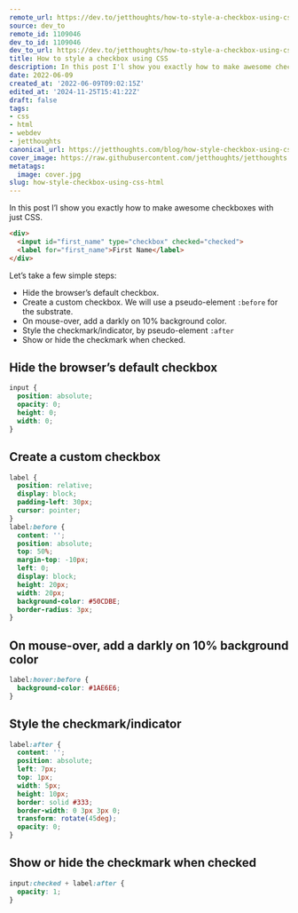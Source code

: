 ```yaml
---
remote_url: https://dev.to/jetthoughts/how-to-style-a-checkbox-using-css-1fod
source: dev_to
remote_id: 1109046
dev_to_id: 1109046
dev_to_url: https://dev.to/jetthoughts/how-to-style-a-checkbox-using-css-1fod
title: How to style a checkbox using CSS
description: In this post I'l show you exactly how to make awesome checkboxes with just CSS.    &lt;div&gt;  ...
date: 2022-06-09
created_at: '2022-06-09T09:02:15Z'
edited_at: '2024-11-25T15:41:22Z'
draft: false
tags:
- css
- html
- webdev
- jetthoughts
canonical_url: https://jetthoughts.com/blog/how-style-checkbox-using-css-html/
cover_image: https://raw.githubusercontent.com/jetthoughts/jetthoughts.github.io/master/content/blog/how-style-checkbox-using-css-html/cover.jpg
metatags:
  image: cover.jpg
slug: how-style-checkbox-using-css-html
---
```

In this post I’l show you exactly how to make awesome checkboxes with just CSS.

```html
<div>
  <input id="first_name" type="checkbox" checked="checked">
  <label for="first_name">First Name</label>
</div>
```

Let’s take a few simple steps:

- Hide the browser’s default checkbox.
- Create a custom checkbox. We will use a pseudo-element `:before` for the substrate.
- On mouse-over, add a darkly on 10% background color.
- Style the checkmark/indicator, by pseudo-element `:after`
- Show or hide the checkmark when checked.

## Hide the browser’s default checkbox

```css
input {
  position: absolute;
  opacity: 0;
  height: 0;
  width: 0;
}
```

## Create a custom checkbox

```css
label {
  position: relative;
  display: block;
  padding-left: 30px;
  cursor: pointer;
}
label:before {
  content: '';
  position: absolute;
  top: 50%;
  margin-top: -10px;
  left: 0;
  display: block;
  height: 20px;
  width: 20px;
  background-color: #50CDBE;
  border-radius: 3px;
}
```

## On mouse-over, add a darkly on 10% background color

```css
label:hover:before {
  background-color: #1AE6E6;
}
```

## Style the checkmark/indicator

```css
label:after {
  content: '';
  position: absolute;
  left: 7px;
  top: 1px;
  width: 5px;
  height: 10px;
  border: solid #333;
  border-width: 0 3px 3px 0;
  transform: rotate(45deg);
  opacity: 0;
}
```

## Show or hide the checkmark when checked

```css
input:checked + label:after {
  opacity: 1;
}
```
